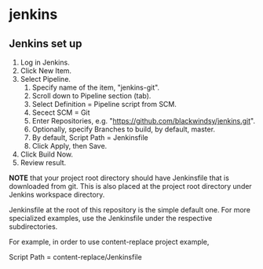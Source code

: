 # jenkins
## Jenkins set up
1. Log in Jenkins.
1. Click New Item.
1. Select Pipeline.
   1. Specify name of the item, "jenkins-git".
   1. Scroll down to Pipeline section (tab).
   1. Select Definition = Pipeline script from SCM.
   1. Secect SCM = Git
   1. Enter Repositories, e.g. "https://github.com/blackwindsy/jenkins.git".
   1. Optionally, specify Branches to build, by default, master.
   1. By default, Script Path = Jenkinsfile
   1. Click Apply, then Save.
1. Click Build Now.
1. Review result.

**NOTE** that your project root directory should have Jenkinsfile that is downloaded from git.  This is also placed at the project root directory under Jenkins workspace directory. 

Jenkinsfile at the root of this repository is the simple default one.  For more specialized examples, use the Jenkinsfile under the respective subdirectories.

For example, in order to use content-replace project example,

Script Path = content-replace/Jenkinsfile